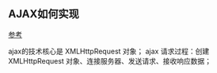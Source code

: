 ## AJAX如何实现

[参考](http://caibaojian.com/ajax-jsonp.html)

ajax的技术核心是 XMLHttpRequest 对象；
ajax 请求过程：创建 XMLHttpRequest 对象、连接服务器、发送请求、接收响应数据；